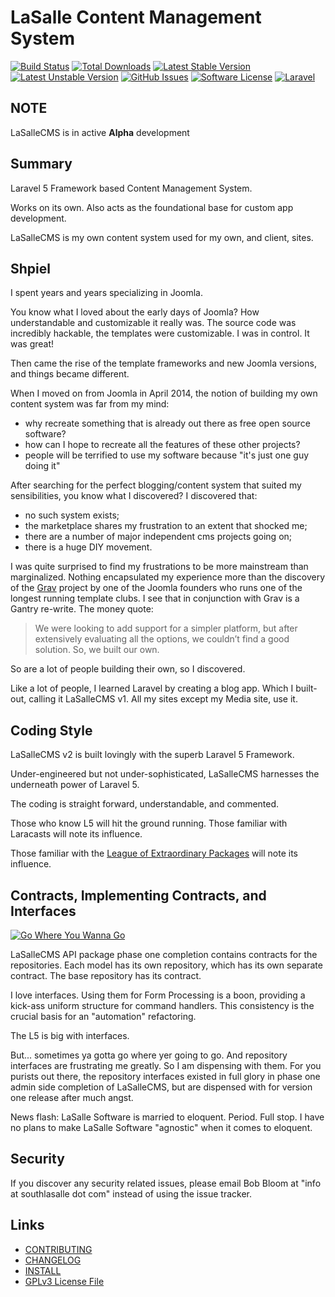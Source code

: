# LaSalle Content Management System 

[![Build Status](https://img.shields.io/travis/lasallecms/lasallecms-l5-flagship/master.svg?style=flat-square)](https://travis-ci.org/lasallecms/lasallecms)
[![Total Downloads](https://img.shields.io/packagist/dt/lasallecms/lasallecms.svg?style=flat-square)](https://packagist.org/packages/lasallecms/lasallecms)
[![Latest Stable Version](https://poser.pugx.org/lasallecms/lasallecms/v/stable.svg)](https://packagist.org/packages/lasallecms/lasallecms)
[![Latest Unstable Version](https://poser.pugx.org/lasallecms/lasallecms/v/unstable.svg)](https://packagist.org/packages/lasallecms/lasallecms)
[![GitHub Issues](https://img.shields.io/github/issues/lasallecms/lasallecms-l5-flagship.svg)](https://github.com/lasallecms/lasallecms-l5-flagship/issues)
[![Software License](https://img.shields.io/badge/license-GPLv3-brightgreen.svg?style=flat-square)](LICENSE.md)
[![Laravel](https://img.shields.io/badge/Laravel-v5-brightgreen.svg?style=flat-square)](http://laravel.com)

## NOTE

LaSalleCMS is in active **Alpha** development  

## Summary

Laravel 5 Framework based Content Management System. 

Works on its own. Also acts as the foundational base for custom app development.

LaSalleCMS is my own content system used for my own, and client, sites. 

 
## Shpiel

I spent years and years specializing in Joomla.

You know what I loved about the early days of Joomla? How understandable and customizable it really was. The source code was incredibly hackable, the templates were customizable. I was in control. It was great! 

Then came the rise of the template frameworks and new Joomla versions, and things became different.

When I moved on from Joomla in April 2014, the notion of building my own content system was far from my mind:

* why recreate something that is already out there as free open source software? 
* how can I hope to recreate all the features of these other projects?
* people will be terrified to use my software because "it's just one guy doing it"

After searching for the perfect blogging/content system that suited my sensibilities, you know what I discovered? I discovered that: 

* no such system exists;
* the marketplace shares my frustration to an extent that shocked me;
* there are a number of major independent cms projects going on;
* there is a huge DIY movement.

I was quite surprised to find my frustrations to be more mainstream than marginalized. Nothing encapsulated my experience more than the discovery of the [Grav](http://www.rockettheme.com/blog/team/163-rockettheme-s-10th-anniversary-interview-with-andy-miller) project by one of the Joomla founders who runs one of the longest running template clubs. I see that in conjunction with Grav is a Gantry re-write. The money quote:

<blockquote>
We were looking to add support for a simpler platform, but after extensively evaluating all the options, we couldn’t find a good solution. So, we built our own.
</blockquote>

So are a lot of people building their own, so I discovered. 

Like a lot of people, I learned Laravel by creating a blog app. Which I built-out, calling it LaSalleCMS v1. All my sites except my Media site, use it.
 
## Coding Style 

LaSalleCMS v2 is built lovingly with the superb Laravel 5 Framework.
 
Under-engineered but not under-sophisticated, LaSalleCMS harnesses the underneath power of Laravel 5. 
 
The coding is straight forward, understandable, and commented. 

Those who know L5 will hit the ground running. Those familiar with Laracasts will note its influence. 

Those familiar with the [League of Extraordinary Packages](https://thephpleague.com/#quality) will note its influence.

## Contracts, Implementing Contracts, and Interfaces

[![Go Where You Wanna Go](https://i.ytimg.com/vi/joPUjfx1JRg/mqdefault.jpg)](https://www.youtube.com/watch?v=joPUjfx1JRg "Go Where You Wanna Go")

LaSalleCMS API package phase one completion contains contracts for the repositories. Each model has its own repository, which has its own separate contract. The base repository has its contract. 

I love interfaces. Using them for Form Processing is a boon, providing a kick-ass uniform structure for command handlers. This consistency is the crucial basis for an "automation" refactoring.

The L5 is big with interfaces.

But... sometimes ya gotta go where yer going to go. And repository interfaces are frustrating me greatly. So I am dispensing with them. For you purists out there, the repository interfaces existed in full glory in phase one admin side completion of LaSalleCMS, but are dispensed with for version one release after much angst.
 
News flash: LaSalle Software is married to eloquent. Period. Full stop. I have no plans to make LaSalle Software "agnostic" when it comes to eloquent.
  
## Security

If you discover any security related issues, please email Bob Bloom at "info at southlasalle dot com" instead of using the issue tracker.

## Links

* [CONTRIBUTING](CONTRIBUTING.md)
* [CHANGELOG](CHANGELOG.md)
* [INSTALL](INSTALL.md)
* [GPLv3 License File](LICENSE.md)
 

   
  
